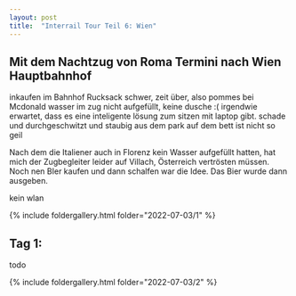 ```yaml
---
layout: post
title:  "Interrail Tour Teil 6: Wien"
---
```


## Mit dem Nachtzug von Roma Termini nach Wien Hauptbahnhof
inkaufen im Bahnhof
Rucksack schwer, zeit über, also pommes bei Mcdonald 
wasser im zug nicht aufgefüllt, keine dusche :(
irgendwie erwartet, dass es eine inteligente lösung zum sitzen mit laptop gibt. schade
und durchgeschwitzt und staubig aus dem park auf dem bett ist nicht so geil

Nach dem die Italiener auch in Florenz kein Wasser aufgefüllt hatten, hat mich der Zugbegleiter leider auf Villach, Österreich vertrösten müssen.
Noch nen BIer kaufen und dann schalfen war die Idee. Das Bier wurde dann ausgeben.

kein wlan


{% include foldergallery.html folder="2022-07-03/1" %}

## Tag 1: 
todo


{% include foldergallery.html folder="2022-07-03/2" %}
